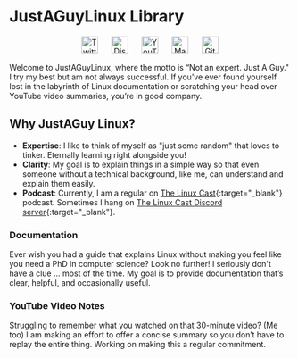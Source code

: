 # JustAGuyLinux Library

<p style="text-align: center;">
  <a href="https://twitter.com/justaguylinux" target="_blank">
    <img src="https://upload.wikimedia.org/wikipedia/commons/6/60/Twitter_Logo_as_of_2021.svg" alt="Twitter" style="width: 30px; height: 30px; margin: 0 10px;">
  </a>
  <a href="https://discord.gg/yourserver" target="_blank">
    <img src="https://upload.wikimedia.org/wikipedia/commons/6/6e/Discord_logo_2021.svg" alt="Discord" style="width: 30px; height: 30px; margin: 0 10px;">
  </a>
  <a href="https://www.youtube.com/c/justaguylinux" target="_blank">
    <img src="https://upload.wikimedia.org/wikipedia/commons/b/b8/YouTube_Logo_2015.svg" alt="YouTube" style="width: 30px; height: 30px; margin: 0 10px;">
  </a>
  <a href="https://mastodon.social/@justaguylinux" target="_blank">
    <img src="https://upload.wikimedia.org/wikipedia/commons/e/ea/Mastodon_logo.svg" alt="Mastodon" style="width: 30px; height: 30px; margin: 0 10px;">
  </a>
  <a href="https://github.com/drewgrif" target="_blank">
    <img src="https://upload.wikimedia.org/wikipedia/commons/9/91/GitHub_Logo_2018.svg" alt="GitHub" style="width: 30px; height: 30px; margin: 0 10px;">
  </a>
</p>

Welcome to JustAGuyLinux, where the motto is “Not an expert. Just A Guy." I try my best but am not always successful. If you’ve ever found yourself lost in the labyrinth of Linux documentation or scratching your head over YouTube video summaries, you’re in good company.

## Why JustAGuy Linux?

- **Expertise**: I like to think of myself as "just some random" that loves to tinker. Eternally learning right alongside you!
- **Clarity**: My goal is to explain things in a simple way so that even someone without a technical background, like me, can understand and explain them easily.
- **Podcast**: Currently, I am a regular on [The Linux Cast](https://thelinuxcast.org){:target="_blank"} podcast.  Sometimes I hang on [The Linux Cast Discord server](https://discord.gg/C9je3KSrFA){:target="_blank"}.

### **Documentation**
Ever wish you had a guide that explains Linux without making you feel like you need a PhD in computer science? Look no further! I seriously don't have a clue ... most of the time. My goal is to provide documentation that’s clear, helpful, and occasionally useful.

### **YouTube Video Notes**
Struggling to remember what you watched on that 30-minute video? (Me too) I am making an effort to offer a concise summary so you don’t have to replay the entire thing. Working on making this a regular commitment.
